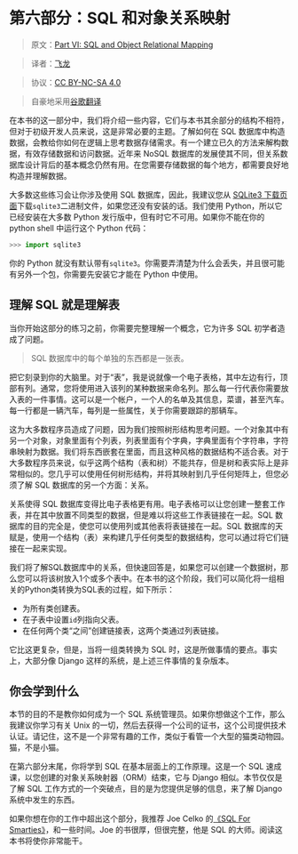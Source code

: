 # 第六部分：SQL 和对象关系映射

> 原文：[Part VI: SQL and Object Relational Mapping](https://learncodethehardway.org/more-python-book/part5.html)

> 译者：[飞龙](https://github.com/wizardforcel)

> 协议：[CC BY-NC-SA 4.0](http://creativecommons.org/licenses/by-nc-sa/4.0/)

> 自豪地采用[谷歌翻译](https://translate.google.cn/)

在本书的这一部分中，我们将介绍一些内容，它们与本书其余部分的结构不相符，但对于初级开发人员来说，这是非常必要的主题。了解如何在 SQL 数据库中构造数据，会教给你如何在逻辑上思考数据存储需求。有一个建立已久的方法来解构数据，有效存储数据和访问数据。近年来 NoSQL 数据库的发展使其不同，但关系数据库设计背后的基本概念仍然有用。在您需要存储数据的每个地方，都需要良好地构造并理解数据。

大多数这些练习会让你涉及使用 SQL 数据库，因此，我建议您从 [SQLite3 下载页面](https://www.sqlite.org/downloads.html)下载`sqlite3`二进制文件，如果您还没有安装的话。我们使用 Python，所以它已经安装在大多数 Python 发行版中，但有时它不可用。如果你不能在你的 python shell 中运行这个 Python 代码：

```py
>>> import sqlite3
```

你的 Python 就没有默认带有`sqlite3`。你需要弄清楚为什么会丢失，并且很可能有另外一个包，你需要先安装它才能在 Python 中使用。

## 理解 SQL 就是理解表

当你开始这部分的练习之前，你需要完整理解一个概念，它为许多 SQL 初学者造成了问题。

> SQL 数据库中的每个单独的东西都是一张表。

把它刻录到你的大脑里。对于“表”，我是说就像一个电子表格，其中左边有行，顶部有列。通常，您将使用进入该列的某种数据来命名列。那么每一行代表你需要放入表的一件事情。这可以是一个帐户，一个人的名单及其信息，菜谱，甚至汽车。每一行都是一辆汽车，每列是一些属性，关于你需要跟踪的那辆车。

这为大多数程序员造成了问题，因为我们按照树形结构思考问题。一个对象其中有另一个对象，对象里面有个列表，列表里面有个字典，字典里面有个字符串，字符串映射为数据。我们将东西嵌套在里面，而且这种风格的数据结构不适合表。对于大多数程序员来说，似乎这两个结构（表和树）不能共存，但是树和表实际上是非常相似的。您几乎可以使用任何树形结构，并将其映射到几乎任何矩阵上，但您必须了解 SQL 数据库的另一个方面：关系。

关系使得 SQL 数据库变得比电子表格更有用。电子表格可以让您创建一整套工作表，并在其中放置不同类型的数据，但是难以将这些工作表链接在一起。SQL 数据库的目的完全是，使您可以使用列或其他表将表链接在一起。SQL 数据库的天赋是，使用一个结构（表）来构建几乎任何类型的数据结构，您可以通过将它们链接在一起来实现。

我们将了解SQL数据库中的关系，但快速回答是，如果您可以创建一个数据树，那么您可以将该树放入1个或多个表中。在本书的这个阶段，我们可以简化将一组相关的Python类转换为SQL表的过程，如下所示：

+   为所有类创建表。
+   在子表中设置`id`列指向父表。
+   在任何两个类“之间”创建链接表，这两个类通过列表链接。

它比这更复杂，但是，当将一组类转换为 SQL 时，这是所做事情的要点。事实上，大部分像 Django 这样的系统，是上述三件事情的复杂版本。

## 你会学到什么

本节的目的不是教你如何成为一个 SQL 系统管理员。如果你想做这个工作，那么我建议你学习有关 Unix 的一切，然后去获得一个公司的证书，这个公司提供技术认证。请记住，这不是一个非常有趣的工作，类似于看管一个大型的猫类动物园。猫，不是小猫。

在第六部分末尾，你将学到 SQL 在基本层面上的工作原理。这是一个 SQL 速成课，以您创建的对象关系映射器（ORM）结束，它与 Django 相似。本节仅仅是了解 SQL 工作方式的一个突破点，目的是为您提供足够的信息，来了解 Django 系统中发生的东西。

如果你想在你的工作中超出这个部分，我推荐 Joe Celko 的[《SQL For Smarties》](http://amzn.to/1QKi5iG)，和一些时间。Joe 的书很厚，但很完整，他是 SQL 的大师。阅读这本书将使你非常能干。
